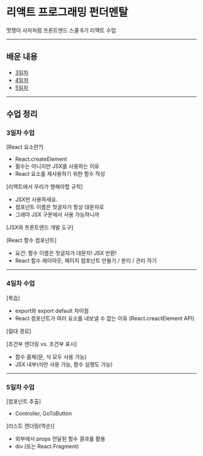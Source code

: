# 리액트 프로그래밍 펀더멘탈

멋쟁이 사자처럼 프론트엔드 스쿨 6기 리액트 수업

___

## 배운 내용
- [3일차](#3일차-수업)
- [4일차](#4일차-수업)
- [5일차](#5일차-수업)

___

## 수업 정리
### 3일차 수업
[React 요소란?]
  - React.createElement
  - 필수는 아니지만 JSX를 사용하는 이유
  - React 요소를 재사용하기 위한 함수 작성

[리액트에서 우리가 행해야할 규칙]
  - JSX만 사용하세요.
  - 컴포넌트 이름은 첫글자가 항상 대문자로
  - 그래야 JSX 구문에서 사용 가능하니까

[JSX와 프론트엔드 개발 도구]

[React 함수 컴포넌트]
  - 요건: 함수 이름은 첫글자가 대문자! JSX 반환!
  - React 함수 레이아웃, 페이지 컴포넌트 만들기 / 분리 / 관리 하기

___

### 4일차 수업
[복습]
  - export와 export default 차이점
  - React 컴포넌트가 여러 요소를 내보낼 수 없는 이유 (React.creactElement API)

[절대 경로]

[조건부 렌더링 vs. 조건부 표시]
  - 함수 몸체(문, 식 모두 사용 가능)
  - JSX 내부(식만 사용 가능, 함수 실행도 가능)

___

### 5일차 수업
[컴포넌트 추출]
  - Controller, GoToButton

[리스트 렌더링(역순)]
  - 외부에서 props 전달된 함수 결과를 활용
  - div (또는 React.Fragment)